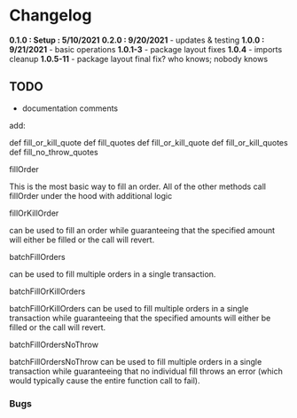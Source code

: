 # Changelog

**0.1.0 : Setup : 5/10/2021**
**0.2.0 : 9/20/2021**
	- updates & testing
**1.0.0 : 9/21/2021**
	- basic operations
	**1.0.1-3**
	- package layout fixes
	**1.0.4**
	- imports cleanup
	**1.0.5-11**
	- package layout final fix? who knows; nobody knows
	

## TODO

- documentation comments





add:

def fill_or_kill_quote
def fill_quotes
def fill_or_kill_quote
def fill_or_kill_quotes
def fill_no_throw_quotes

fillOrder

This is the most basic way to fill an order. All of the other methods call fillOrder under the hood 
with additional logic


fillOrKillOrder 

can be used to fill an order while guaranteeing that the specified amount will either be filled 
or the call will revert.



batchFillOrders 

can be used to fill multiple orders in a single transaction.



batchFillOrKillOrders 

batchFillOrKillOrders can be used to fill multiple orders in a single transaction while 
guaranteeing that the specified amounts will either be filled or the call will revert.



batchFillOrdersNoThrow

batchFillOrdersNoThrow can be used to fill multiple orders in a single transaction while 
guaranteeing that no individual fill throws an error (which would typically cause the entire function call to fail).




### Bugs

